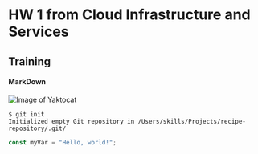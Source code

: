 # HW 1 from Cloud Infrastructure and Services
## Training
#### MarkDown

![Image of Yaktocat](https://octodex.github.com/images/yaktocat.png)

```
$ git init
Initialized empty Git repository in /Users/skills/Projects/recipe-repository/.git/
```

``` javascript
const myVar = "Hello, world!";
```
